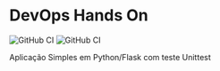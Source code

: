 # DevOps Hands On

![GitHub CI](https://github.com/priscilafonseca/devopslab/actions/workflows/pipeline.yml/badge.svg)
![GitHub CI](https://github.com/priscilafonseca/devopslab/sonar-project-properties/badge.svg)

Aplicação Simples em Python/Flask com teste Unittest
